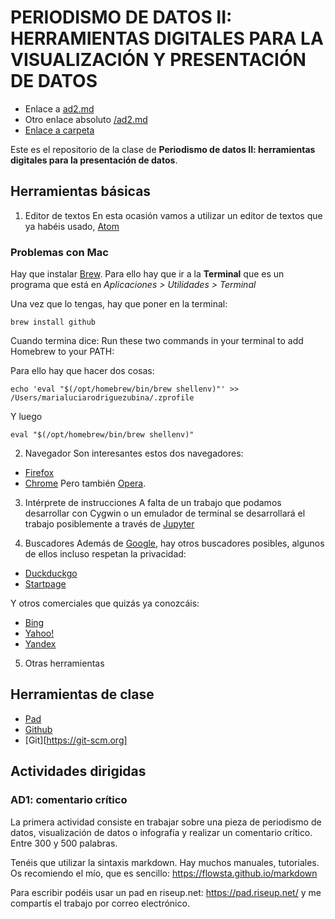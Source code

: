 # PERIODISMO DE DATOS II: HERRAMIENTAS DIGITALES PARA LA VISUALIZACIÓN Y PRESENTACIÓN DE DATOS

- Enlace a [ad2.md](actividad-dirigida-2.md)
- Otro enlace absoluto [/ad2.md](/actividad-dirigida-2.md)
- [Enlace a carpeta](notebook/Readme.md)


Este es el repositorio de la clase de **Periodismo de datos II: herramientas digitales para la presentación de datos**.

## Herramientas básicas
1. Editor de textos
En esta ocasión vamos a utilizar un editor de textos que ya habéis usado, [Atom](https://atom.io/)

### Problemas con Mac
Hay que instalar [Brew](https://brew.sh). Para ello hay que ir a la **Terminal** que es un programa que está en *Aplicaciones > Utilidades > Terminal*

Una vez que lo tengas, hay que poner en la terminal:

```
brew install github
```

Cuando termina dice:
 Run these two commands in your terminal to add Homebrew to your PATH:

Para ello hay que hacer dos cosas:
```
echo 'eval "$(/opt/homebrew/bin/brew shellenv)"' >> /Users/marialuciarodriguezubina/.zprofile
```
Y luego

```
eval "$(/opt/homebrew/bin/brew shellenv)"
```

2. Navegador
Son interesantes estos dos navegadores:
- [Firefox](https://mozilla.com/firefox)
- [Chrome](https://www.google.com/chrome/)
Pero también [Opera](https://opera.com).

3. Intérprete de instrucciones
A falta de un trabajo que podamos desarrollar con Cygwin o un emulador de terminal se desarrollará el trabajo posiblemente a través de [Jupyter](https://jupyter.org/)

4. Buscadores
Además de [Google](https://google.com), hay otros buscadores posibles, algunos de ellos incluso respetan la privacidad:
- [Duckduckgo](https://duckduckgo.com)
- [Startpage](https://startpage.com)

Y otros comerciales que quizás ya conozcáis:
- [Bing](https://bing.com)
- [Yahoo!](https://yahoo.com)
- [Yandex](https://yandex.com)

5. Otras herramientas

## Herramientas de clase
- [Pad](https://pad.riseup.net)
- [Github](https://github.com)
- [Git][https://git-scm.org]

## Actividades dirigidas
### AD1: comentario crítico

La primera actividad consiste en trabajar sobre una pieza de periodismo de datos, visualización de datos o infografía y realizar un comentario crítico. Entre 300 y 500 palabras.

Tenéis que utilizar la sintaxis markdown. Hay muchos manuales, tutoriales. Os recomiendo el mío, que es sencillo: https://flowsta.github.io/markdown

Para escribir podéis usar un pad en riseup.net: https://pad.riseup.net/ y me compartís el trabajo por correo electrónico.
